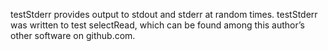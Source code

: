 testStderr provides output to stdout and stderr at random times.  testStderr was
written to test selectRead, which can be found among this author’s other software
on github.com.

